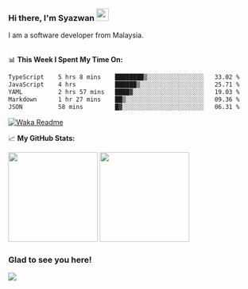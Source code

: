 ### Hi there, I'm Syazwan <img src="https://media.giphy.com/media/hvRJCLFzcasrR4ia7z/giphy.gif" width="25px">
I am a software developer from Malaysia.
<br/><br/>

📊 **This Week I Spent My Time On:**
<!--START_SECTION:waka-->

```txt
TypeScript    5 hrs 8 mins    ████████▒░░░░░░░░░░░░░░░░   33.02 %
JavaScript    4 hrs           ██████▒░░░░░░░░░░░░░░░░░░   25.71 %
YAML          2 hrs 57 mins   ████▓░░░░░░░░░░░░░░░░░░░░   19.03 %
Markdown      1 hr 27 mins    ██▒░░░░░░░░░░░░░░░░░░░░░░   09.36 %
JSON          58 mins         █▓░░░░░░░░░░░░░░░░░░░░░░░   06.31 %
```

<!--END_SECTION:waka-->
[![Waka Readme](https://github.com/syazwanz/syazwanz/actions/workflows/wakatime.yml/badge.svg)](https://github.com/syazwanz/syazwanz/actions/workflows/wakatime.yml)

📈 **My GitHub Stats:**

<p>
  <img height="180em" src="https://github-readme-stats.vercel.app/api?username=syazwanz&show_icons=true&hide_border=false&&count_private=true&include_all_commits=true" />
  <img height="180em" src="https://github-readme-stats.vercel.app/api/top-langs/?username=syazwanz&exclude_repo=KNN-Image-Classification&show_icons=true&hide_border=false&layout=compact&langs_count=8"/>
</p>

### Glad to see you here!
![](https://visitor-badge.glitch.me/badge?page_id=syazwanz.syazwanz)
